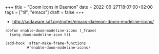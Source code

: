 +++
title = "Doom Icons in Daemon"
date = 2022-06-27T18:07:00+02:00
tags = ["til", "emacs"]
draft = false
+++

-   <http://sodaware.sdf.org/notes/emacs-daemon-doom-modeline-icons/>

<!--listend-->

```elisp
(defun enable-doom-modeline-icons (_frame)
  (setq doom-modeline-icon t))

(add-hook 'after-make-frame-functions
          #'enable-doom-modeline-icons)

```
